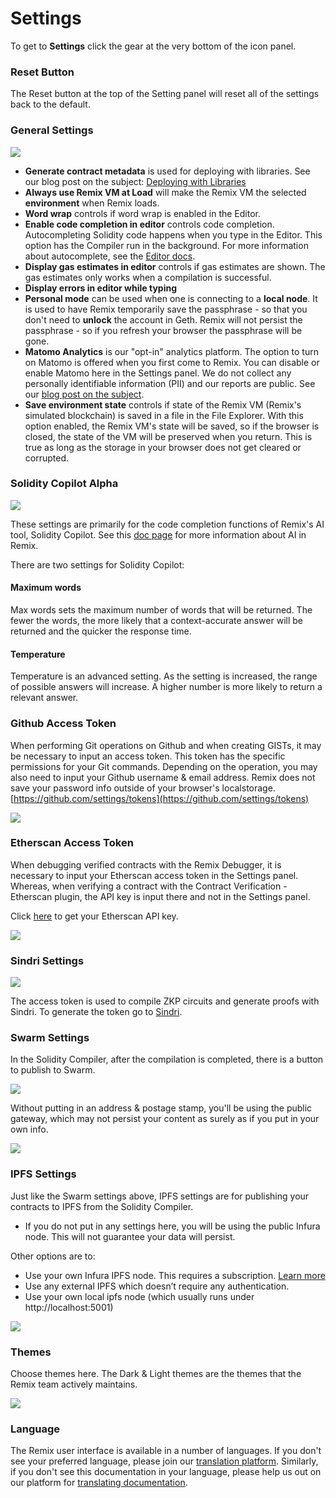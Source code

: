 # Settings

To get to **Settings** click the gear at the very bottom of the icon panel.

### Reset Button

The Reset button at the top of the Setting panel will reset all of the settings back to the default.

### General Settings

![](images/a-settings-general.png)

- **Generate contract metadata** is used for deploying with libraries. See our blog post on the subject: [Deploying with Libraries](https://medium.com/remix-ide/deploying-with-libraries-on-remix-ide-24f5f7423b60?sk=68f9c2bf318e85e129e46fe44683a730)
- **Always use Remix VM at Load** will make the Remix VM the selected **environment** when Remix loads.
- **Word wrap** controls if word wrap is enabled in the Editor.
- **Enable code completion in editor** controls code completion. Autocompleting Solidity code happens when you type in the Editor. This option has the Compiler run in the background. For more information about autocomplete, see the [Editor docs](solidity_editor.html#autocomplete).
- **Display gas estimates in editor** controls if gas estimates are shown. The gas estimates only works when a compilation is successful.
- **Display errors in editor while typing**
- **Personal mode** can be used when one is connecting to a **local node**. It is used to have Remix temporarily save the passphrase - so that you don't need to **unlock** the account in Geth. Remix will not persist the passphrase - so if you refresh your browser the passphrase will be gone.
- **Matomo Analytics** is our "opt-in" analytics platform. The option to turn on Matomo is offered when you first come to Remix. You can disable or enable Matomo here in the Settings panel. We do not collect any personally identifiable information (PII) and our reports are public. See our [blog post on the subject](https://medium.com/remix-ide/help-us-improve-remix-ide-66ef69e14931?source=friends_link&sk=cf9c62fbe1270543eb4bd912e567e2d6).
- **Save environment state** controls if state of the Remix VM (Remix's simulated blockchain) is saved in a file in the File Explorer. With this option enabled, the Remix VM's state will be saved, so if the browser is closed, the state of the VM will be preserved when you return. This is true as long as the storage in your browser does not get cleared or corrupted.

### Solidity Copilot Alpha

![](images/a-settings-ai1.png)

These settings are primarily for the code completion functions of Remix's AI tool, Solidity Copilot. See this [doc page](ai.html) for more information about AI in Remix.

There are two settings for Solidity Copilot:

#### Maximum words

Max words sets the maximum number of words that will be returned. The fewer the words, the more likely that a context-accurate answer will be returned and the quicker the response time.

#### Temperature

Temperature is an advanced setting. As the setting is increased, the range of possible answers will increase. A higher number is more likely to return a relevant answer.

### Github Access Token

When performing Git operations on Github and when creating GISTs, it may be necessary to input an access token. This token has the specific permissions for your Git commands. Depending on the operation, you may also need to input your Github username & email address. Remix does not save your password info outside of your browser's localstorage. [https://github.com/settings/tokens](https://github.com/settings/tokens)

![](images/a-settings-gh-token.png)

### Etherscan Access Token

When debugging verified contracts with the Remix Debugger, it is necessary to input your Etherscan access token in the Settings panel. Whereas, when verifying a contract with the Contract Verification - Etherscan plugin, the API key is input there and not in the Settings panel.

Click [here](https://etherscan.io/myapikey) to get your Etherscan API key.

![](images/a-settings-etherscan.png)

### Sindri Settings

![](images/a-settings-sindri.png)

The access token is used to compile ZKP circuits and generate proofs with Sindri. To generate the token go to [Sindri](https://sindri.app).

### Swarm Settings

In the Solidity Compiler, after the compilation is completed, there is a button to publish to Swarm.

![](images/a-settings-pub-swarm.png)

Without putting in an address & postage stamp, you'll be using the public gateway, which may not persist your content as surely as if you put in your own info.

![](images/a-settings-swarm.png)

### IPFS Settings

Just like the Swarm settings above, IPFS settings are for publishing your contracts to IPFS from the Solidity Compiler.

- If you do not put in any settings here, you will be using the public Infura node. This will not guarantee your data will persist.

Other options are to:

- Use your own Infura IPFS node. This requires a subscription. [Learn more](https://infura.io/product/ipfs)
- Use any external IPFS which doesn’t require any authentication.
- Use your own local ipfs node (which usually runs under http://localhost:5001)

![](images/a-settings-ipfs.png)

### Themes

Choose themes here. The Dark & Light themes are the themes that the Remix team actively maintains.

![](images/a-settings-themes.png)

### Language

The Remix user interface is available in a number of languages. If you don't see your preferred language, please join our [translation platform](https://crowdin.com/project/remix-ui). Similarly, if you don't see this documentation in your language, please help us out on our platform for [translating documentation](https://crowdin.com/project/remix-translation).
